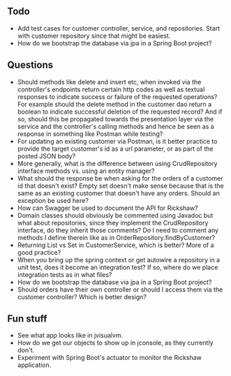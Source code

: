 Todo
---
* Add test cases for customer controller, service, and repositories. Start with customer repository since that might be easiest.
* How do we bootstrap the database via jpa in a Spring Boot project?

Questions
---
* Should methods like delete and insert etc, when invoked via the controller's endpoints return certain http codes
as well as textual responses to indicate success or failure of the requested operations? For example should the delete
method in the customer dao return a boolean to indicate successful deletion of the requested record? And if so, should
this be propagated towards the presentation layer via the service and the controller's calling methods and hence
be seen as a response in something like Postman while testing?
* For updating an existing customer via Postman, is it better practice to provide the target customer's id as a url
parameter, or as part of the posted JSON body?
* More generally, what is the difference between using CrudRepository interface methods vs. using an entity manager?
* What should the response be when asking for the orders of a customer id that doesn't exist? Empty set doesn't make
sense because that is the same as an existing customer that doesn't have any orders. Should an exception be used here?
* How can Swagger be used to document the API for Rickshaw?
* Domain classes should obviously be commented using Javadoc but what about repositories, since
they implement the CrudRepository interface, do they inherit those comments? Do I need to comment 
any methods I define therein like as in OrderRepository.findByCustomer?
* Returning List vs Set in CustomerService, which is better? More of a good practice?
* When you bring up the spring context or get autowire a repository in a unit test, does it become an
integration test? If so, where do we place integration tests as in what files?
* How do we bootstrap the database via jpa in a Spring Boot project?
* Should orders have their own controller or should I access them via the customer controller? Which is
better design?

Fun stuff
---
* See what app looks like in jvisualvm.
* How do we get our objects to show up in jconsole, as they currently don't.
* Experiment with Spring Boot's actuator to monitor the Rickshaw application.
